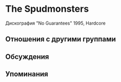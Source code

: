 # The Spudmonsters

Дискография
"No Guarantees" 1995, Hardcore

## Отношения с другими группами


## Обсуждения


## Упоминания

